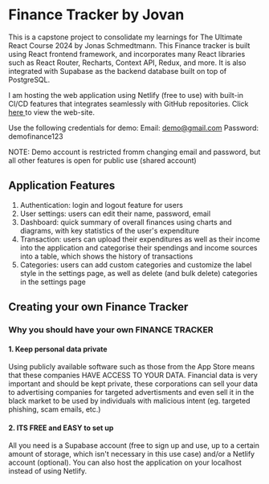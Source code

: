 # Finance Tracker by Jovan

This is a capstone project to consolidate my learnings for The Ultimate React Course 2024 by Jonas Schmedtmann. This Finance tracker is built using React frontend framework, and incorporates many React libraries such as React Router, Recharts, Context API, Redux, and more. It is also integrated with Supabase as the backend database built on top of PostgreSQL.

I am hosting the web application using Netlify (free to use) with built-in CI/CD features that integrates seamlessly with GitHub repositories. Click <a href="https://snazzy-chebakia-6a115c.netlify.app"> here </a> to view the web-site.

Use the following credentials for demo:
Email: demo@gmail.com
Password: demofinance123

NOTE: Demo account is restricted fromm changing email and password, but all other features is open for public use (shared account)

## Application Features

1. Authentication: login and logout feature for users
2. User settings: users can edit their name, password, email
3. Dashboard: quick summary of overall finances using charts and diagrams, with key statistics of the user's expenditure
4. Transaction: users can upload their expenditures as well as their income into the application and categorise their spendings and income sources into a table, which shows the history of transactions
5. Categories: users can add custom categories and customize the label style in the settings page, as well as delete (and bulk delete) categories in the settings page

## Creating your own Finance Tracker

### Why you should have your own FINANCE TRACKER

#### 1. Keep personal data private

Using publicly available software such as those from the App Store means that these companies HAVE ACCESS TO YOUR DATA. Financial data is very important and should be kept private, these corporations can sell your data to advertising companies for targeted advertisments and even sell it in the black market to be used by individuals with malicious intent (eg. targeted phishing, scam emails, etc.)

#### 2. ITS FREE and EASY to set up

All you need is a Supabase account (free to sign up and use, up to a certain amount of storage, which isn't necessary in this use case) and/or a Netlify account (optional). You can also host the application on your localhost instead of using Netlify.

<!-- ### Setting up the FINANCE TRACKER

#### 1. Pull the repository from GitHub and install Node Dependencies

#### 2. Create .env file to store environment variables for Supabase API Key and URL

#### 3. Set up Supabase with 2 tables: transactions and categories (with their respective table columns) and set up appropriate Row Level Security (set to auth users only)

#### 4. Run the application using npm run dev on development environment -->
